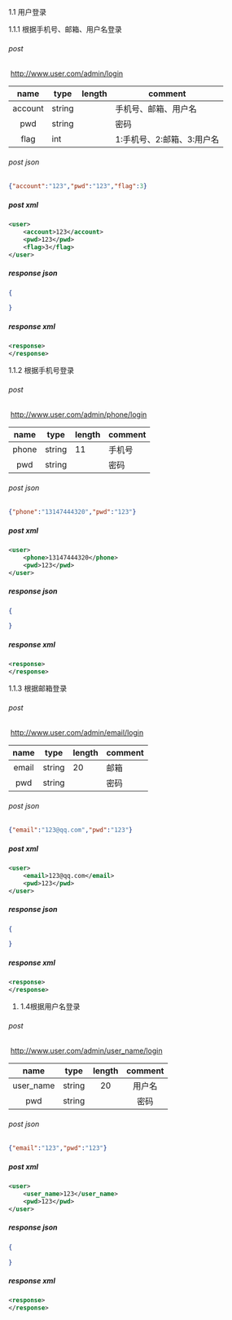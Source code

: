 1.1 用户登录

1.1.1 根据手机号、邮箱、用户名登录

###### post

​	http://www.user.com/admin/login

|   name    | type   | length | comment                    |
| :-------: | ------ | ------ | -------------------------- |
|  account  | string |        | 手机号、邮箱、用户名       |
|    pwd    | string |        | 密码                       |
|   flag    | int    |        | 1:手机号、2:邮箱、3:用户名 |

###### post json
```json
{"account":"123","pwd":"123","flag":3}
```

##### post xml

```xml
<user>
	<account>123</account>
	<pwd>123</pwd>
	<flag>3</flag>
</user>
```

##### response json
```json
{
    
}
```
##### response xml
```xml
<response>
</response>
```

1.1.2 根据手机号登录

###### post

​	http://www.user.com/admin/phone/login

| name  | type   | length | comment |
| :---: | ------ | ------ | ------- |
| phone | string | 11     | 手机号  |
|  pwd  | string |        | 密码    |

###### post json
```json
{"phone":"13147444320","pwd":"123"}
```

##### post xml

```xml
<user>
    <phone>13147444320</phone>
    <pwd>123</pwd>
</user>
```

##### response json
```json
{
    
}
```
##### response xml
```xml
<response>
</response>
```

1.1.3 根据邮箱登录

###### post

​	http://www.user.com/admin/email/login

| name  | type   | length | comment |
| :---: | ------ | ------ | ------- |
| email | string | 20     | 邮箱    |
|  pwd  | string |        | 密码    |

###### post json

```json
{"email":"123@qq.com","pwd":"123"}
```

##### post xml

```xml
<user>
    <email>123@qq.com</email>
    <pwd>123</pwd>
</user>
```
##### response json
```json
{
    
}
```
##### response xml
```xml
<response>
</response>
```

1. 1.4根据用户名登录

###### post

​	http://www.user.com/admin/user_name/login

|   name    |   type   |   length | comment   |
| :-------: | :------: | :------: | :-------: |
| user_name |   string |    20    |   用户名  |
|    pwd    |   string |          |   密码    |

###### post json

```json
{"email":"123","pwd":"123"}
```

##### post xml

```xml
<user>
    <user_name>123</user_name>
    <pwd>123</pwd>
</user>
```

##### response json
```json
{
    
}
```
##### response xml
```xml
<response>
</response>
```
